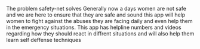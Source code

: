 The problem safety-net solves
Generally now a days women are not safe and we are here to ensure that they are safe and sound this app will help women to fight against the abuses they are facing daily and even help them in the emergency situations. This app has helpline numbers and videos regarding how they should react in diffrent situations and will also help them learn self deffense techniques
